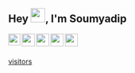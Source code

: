 ## Hey <img src="https://github.com/TheDudeThatCode/TheDudeThatCode/blob/master/Assets/Hi.gif" width="29px">, I'm Soumyadip

<a href="https://www.linkedin.com/in/soumyadip-majumder-364a6a172/">
  <img align="left" width="24px" src="https://cdn-icons-png.flaticon.com/512/174/174857.png"  />
</a>
<a href="https://twitter.com/soumyadipASM">
  <img align="left" width="26px" src="https://logodownload.org/wp-content/uploads/2014/09/twitter-logo-6.png" />
</a>
<a href="mailto:soumyadip201@gmail.com">
  <img align="left" width="26px" src="https://cdn-icons-png.flaticon.com/512/281/281769.png" />
</a>
<a href="https://soumyadip201.github.io/Soumyadip-Majumder-Portfolio/">
  <img align="left" width="26px" src="https://cdn-icons-png.flaticon.com/512/351/351456.png" />
</a>
<a href="https://www.instagram.com/soumyadip._asm/">
  <img align="left" width="26px" src="https://cdn-icons.flaticon.com/png/512/3670/premium/3670125.png?token=exp=1646915508~hmac=cd8375f0066994d7d5edeb8566e063d6" />
</a>

<br />
<br />

[visitors](https://visitor-badge.laobi.icu/badge?page_id=soumyadip201.soumyadip201)

